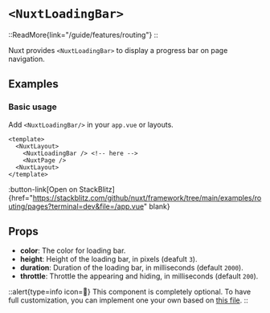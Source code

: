 # `<NuxtLoadingBar>`

::ReadMore{link="/guide/features/routing"}
::

Nuxt provides `<NuxtLoadingBar>` to display a progress bar on page navigation.

## Examples

### Basic usage

Add `<NuxtLoadingBar/>` in your `app.vue` or layouts.

```vue [app.vue]
<template>
  <NuxtLayout>
    <NuxtLoadingBar /> <!-- here -->
    <NuxtPage />
  <NuxtLayout>
</template>
```

:button-link[Open on StackBlitz]{href="https://stackblitz.com/github/nuxt/framework/tree/main/examples/routing/pages?terminal=dev&file=/app.vue" blank}

## Props

- **color**: The color for loading bar.
- **height**: Height of the loading bar, in pixels (deafult `3`).
- **duration**: Duration of the loading bar, in milliseconds (default `2000`).
- **throttle**: Throttle the appearing and hiding, in milliseconds (default `200`).

::alert{type=info icon=🔎}
This component is completely optional. To have full customization, you can implement one your own based on [this file](https://github.com/nuxt/framework/blob/main/packages/nuxt/src/app/components/nuxt-loading-bar.ts).
::
